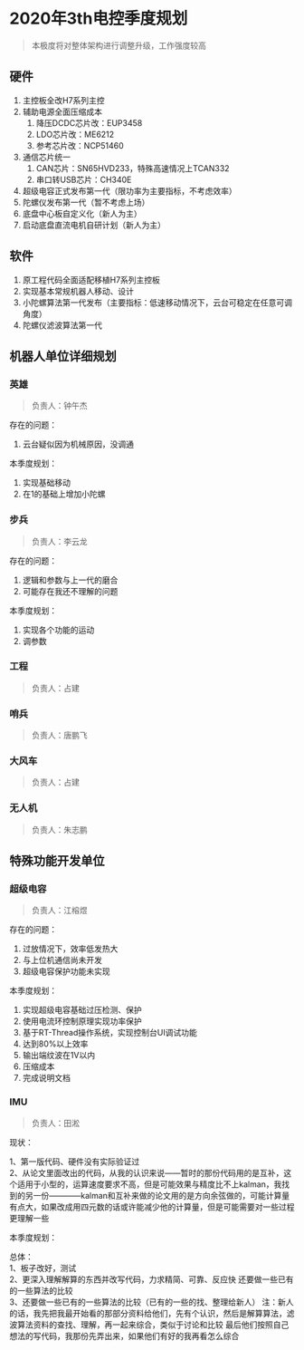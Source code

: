 # 2020年3th电控季度规划

> 本极度将对整体架构进行调整升级，工作强度较高

## 硬件

1. 主控板全改H7系列主控
2. 辅助电源全面压缩成本
   1. 降压DCDC芯片改：EUP3458
   2. LDO芯片改：ME6212
   3. 参考芯片改：NCP51460
3. 通信芯片统一
   1. CAN芯片：SN65HVD233，特殊高速情况上TCAN332
   2. 串口转USB芯片：CH340E
4. 超级电容正式发布第一代（限功率为主要指标，不考虑效率）
5. 陀螺仪发布第一代（暂不考虑上场）
6. 底盘中心板自定义化（新人为主）
7. 启动底盘直流电机自研计划（新人为主）

## 软件

1. 原工程代码全面适配移植H7系列主控板
2. 实现基本常规机器人移动、设计
3. 小陀螺算法第一代发布（主要指标：低速移动情况下，云台可稳定在任意可调角度）
4. 陀螺仪滤波算法第一代

## 机器人单位详细规划

### 英雄

> 负责人：钟午杰

存在的问题：

1. 云台疑似因为机械原因，没调通

本季度规划：

1. 实现基础移动
2. 在1的基础上增加小陀螺

### 步兵

> 负责人：李云龙

存在的问题：

1. 逻辑和参数与上一代的磨合
2. 可能存在我还不理解的问题

本季度规划：

1. 实现各个功能的运动
2. 调参数

### 工程

> 负责人：占建

### 哨兵

> 负责人：唐鹏飞

### 大风车

> 负责人：占建

### 无人机

> 负责人：朱志鹏

## 特殊功能开发单位

### 超级电容

> 负责人：江榕煜

存在的问题：

1. 过放情况下，效率低发热大
2. 与上位机通信尚未开发
3. 超级电容保护功能未实现

本季度规划：

1. 实现超级电容基础过压检测、保护
2. 使用电流环控制原理实现功率保护
3. 基于RT-Thread操作系统，实现控制台UI调试功能
4. 达到80%以上效率
5. 输出端纹波在1V以内
6. 压缩成本
7. 完成说明文档

### IMU

> 负责人：田淞

现状：

1、第一版代码、硬件没有实际验证过  
2、从论文里面改出的代码，从我的认识来说——暂时的那份代码用的是互补，这个适用于小型的，运算速度要求不高，但是可能效果与精度比不上kalman，我找到的另一份————kalman和互补来做的论文用的是方向余弦做的，可能计算量有点大，如果改成用四元数的话或许能减少他的计算量，但是可能需要对一些过程更理解一些  

本季度规划：  

总体：  
1、板子改好，测试  
2、更深入理解解算的东西并改写代码，力求精简、可靠、反应快  还要做一些已有的一些算法的比较  
3、还要做一些已有的一些算法的比较（已有的一些的找、整理给新人）  注：新人的话，我先把我最开始看的那部分资料给他们，先有个认识，然后是解算算法，滤波算法资料的查找、理解，再一起来综合，类似于讨论和比较  最后他们按照自己想法的写代码，我那份先弄出来，如果他们有好的我再看怎么综合
